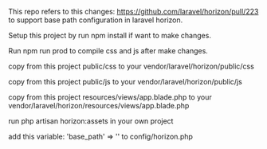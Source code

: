 This repo refers to this changes: https://github.com/laravel/horizon/pull/223 to support base path configuration in laravel horizon.

Setup this project by run npm install if want to make changes.

Run npm run prod to compile css and js after make changes.

copy from this project public/css to your vendor/laravel/horizon/public/css

copy from this project public/js to your vendor/laravel/horizon/public/js 

copy from this project resources/views/app.blade.php to your vendor/laravel/horizon/resources/views/app.blade.php

run php artisan horizon:assets in your own project

add this variable: 'base_path' => '' to config/horizon.php
